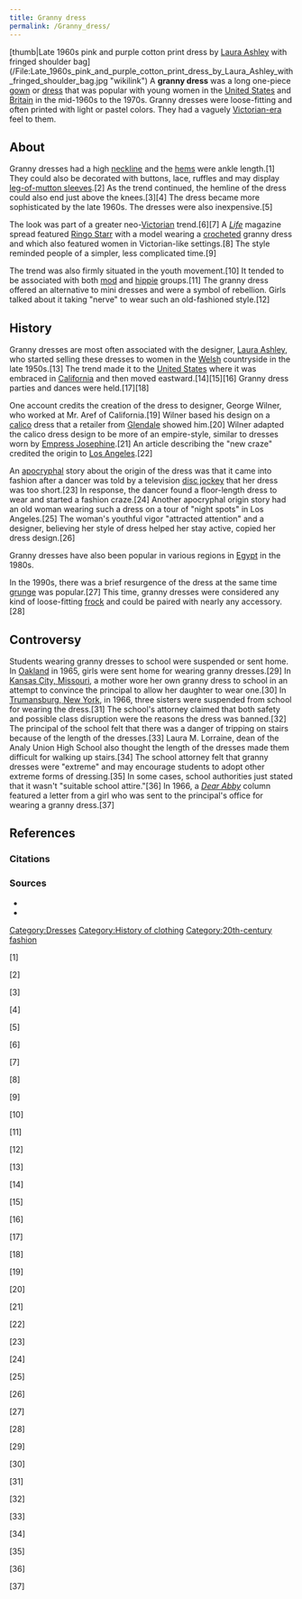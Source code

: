 ```yaml
---
title: Granny dress
permalink: /Granny_dress/
---
```


[thumb\|Late 1960s pink and purple cotton print dress by [Laura
Ashley](Laura_Ashley "wikilink") with fringed shoulder
bag](/File:Late_1960s_pink_and_purple_cotton_print_dress_by_Laura_Ashley_with_fringed_shoulder_bag.jpg "wikilink")
A **granny dress** was a long one-piece [gown](/gown "wikilink") or
[dress](/dress "wikilink") that was popular with young women in the
[United States](/United_States "wikilink") and
[Britain](/United_Kingdom "wikilink") in the mid-1960s to the 1970s.
Granny dresses were loose-fitting and often printed with light or pastel
colors. They had a vaguely [Victorian-era](/Victorian_era "wikilink")
feel to them.

## About

Granny dresses had a high [neckline](/neckline "wikilink") and the
[hems](/Hemline "wikilink") were ankle length.[1] They could also be
decorated with buttons, lace, ruffles and may display [leg-of-mutton
sleeves](/Sleeve "wikilink").[2] As the trend continued, the hemline of
the dress could also end just above the knees.[3][4] The dress became
more sophisticated by the late 1960s. The dresses were also
inexpensive.[5]

The look was part of a greater
neo-[Victorian](/Victorian_era "wikilink") trend.[6][7] A
*[Life](/Life_(magazine) "wikilink")* magazine spread featured [Ringo
Starr](/Ringo_Starr "wikilink") with a model wearing a
[crocheted](/Crochet "wikilink") granny dress and which also featured
women in Victorian-like settings.[8] The style reminded people of a
simpler, less complicated time.[9]

The trend was also firmly situated in the youth movement.[10] It tended
to be associated with both [mod](/Mod_(subculture) "wikilink") and
[hippie](/hippie "wikilink") groups.[11] The granny dress offered an
alternative to mini dresses and were a symbol of rebellion. Girls talked
about it taking "nerve" to wear such an old-fashioned style.[12]

## History

Granny dresses are most often associated with the designer, [Laura
Ashley](/Laura_Ashley "wikilink"), who started selling these dresses to
women in the [Welsh](/Wales "wikilink") countryside in the late
1950s.[13] The trend made it to the [United
States](/United_States "wikilink") where it was embraced in
[California](/California "wikilink") and then moved
eastward.[14][15][16] Granny dress parties and dances were held.[17][18]

One account credits the creation of the dress to designer, George
Wilner, who worked at Mr. Aref of California.[19] Wilner based his
design on a [calico](/calico "wikilink") dress that a retailer from
[Glendale](/Glendale,_California "wikilink") showed him.[20] Wilner
adapted the calico dress design to be more of an empire-style, similar
to dresses worn by [Empress
Josephine](/Empress_Joséphine "wikilink").[21] An article describing the
"new craze" credited the origin to [Los
Angeles](/Los_Angeles "wikilink").[22]

An [apocryphal](/Apocrypha "wikilink") story about the origin of the
dress was that it came into fashion after a dancer was told by a
television [disc jockey](/disc_jockey "wikilink") that her dress was too
short.[23] In response, the dancer found a floor-length dress to wear
and started a fashion craze.[24] Another apocryphal origin story had an
old woman wearing such a dress on a tour of "night spots" in Los
Angeles.[25] The woman's youthful vigor "attracted attention" and a
designer, believing her style of dress helped her stay active, copied
her dress design.[26]

Granny dresses have also been popular in various regions in
[Egypt](/Egypt "wikilink") in the 1980s.

In the 1990s, there was a brief resurgence of the dress at the same time
[grunge](/Grunge_fashion "wikilink") was popular.[27] This time, granny
dresses were considered any kind of loose-fitting
[frock](/frock "wikilink") and could be paired with nearly any
accessory.[28]

## Controversy

Students wearing granny dresses to school were suspended or sent home.
In [Oakland](/Oakland,_California "wikilink") in 1965, girls were sent
home for wearing granny dresses.[29] In [Kansas City,
Missouri](/Kansas_City,_Missouri "wikilink"), a mother wore her own
granny dress to school in an attempt to convince the principal to allow
her daughter to wear one.[30] In [Trumansburg, New
York](/Trumansburg,_New_York "wikilink"), in 1966, three sisters were
suspended from school for wearing the dress.[31] The school's attorney
claimed that both safety and possible class disruption were the reasons
the dress was banned.[32] The principal of the school felt that there
was a danger of tripping on stairs because of the length of the
dresses.[33] Laura M. Lorraine, dean of the Analy Union High School also
thought the length of the dresses made them difficult for walking up
stairs.[34] The school attorney felt that granny dresses were "extreme"
and may encourage students to adopt other extreme forms of dressing.[35]
In some cases, school authorities just stated that it wasn't "suitable
school attire."[36] In 1966, a *[Dear Abby](/Dear_Abby "wikilink")*
column featured a letter from a girl who was sent to the principal's
office for wearing a granny dress.[37]

## References

### Citations

### Sources

-

-

[Category:Dresses](/Category:Dresses "wikilink") [Category:History of
clothing](/Category:History_of_clothing "wikilink")
[Category:20th-century
fashion](/Category:20th-century_fashion "wikilink")

[1]

[2]

[3]

[4]

[5]

[6]

[7]

[8]

[9]

[10]

[11]

[12]

[13]

[14]

[15]

[16]

[17]

[18]

[19]

[20]

[21]

[22]

[23]

[24]

[25]

[26]

[27]

[28]

[29]

[30]

[31]

[32]

[33]

[34]

[35]

[36]

[37]